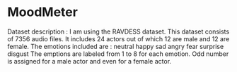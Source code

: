 # MoodMeter

Dataset description : I am using the RAVDESS dataset. This dataset consists of 7356 audio files. It includes 24 actors out of which 12 are male and 12 are female. The emotions included are :
neutral
happy
sad
angry
fear
surprise
disgust
The emptions are labeled from 1 to 8 for each emotion. Odd number is assigned for a male actor and even for a female actor.

